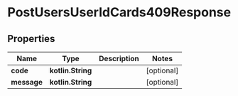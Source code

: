 
# PostUsersUserIdCards409Response

## Properties
Name | Type | Description | Notes
------------ | ------------- | ------------- | -------------
**code** | **kotlin.String** |  |  [optional]
**message** | **kotlin.String** |  |  [optional]



